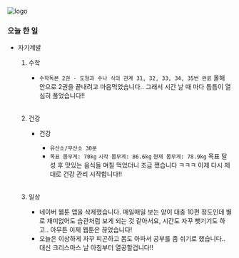 ![logo](https://user-images.githubusercontent.com/61633137/102871498-daf6a800-4481-11eb-9c82-13601f4f8e32.png)

### 오늘 한 일

- 자기계발

  1. 수학

     - `수학독본 2권 - 도형과 수나 식의 관계 31, 32, 33, 34, 35번 완료`
       올해 안으로 2권을 끝내려고 마음먹었습니다.. 그래서 시간 날 때 마다 틈틈이 열심히 풀었습니다!!

     <br>

  2. 건강

     - 건강

       - `유산소/무산소 30분`
       - `목표 몸무게: 70kg`
         `시작 몸무게: 86.6kg`
         `현재 몸무게: 78.9kg`
         목표 달성 후 맛있는 음식들 며칠 먹었더니 조금 쪘습니다 ㅋㅋㅋ
         이제 다시 제대로 건강 관리 시작합니다!!

     <br>

  3. 일상

     - 네이버 웹툰 앱을 삭제했습니다. 
       매일매일 보는 양이 대충 10편 정도인데 별로 재미없어도 습관처럼 보게 되는 것 같아서요, 시간도 자꾸 뺏기기도 하고.. 
       아무튼 이제 웹툰은 끊었습니다!
     - 오늘은 이상하게 자꾸 피곤하고 몸도 아파서 공부를 좀 쉬기로 했습니다..
       대신 크리스마스 날 아침부터 열공할겁니다!!

